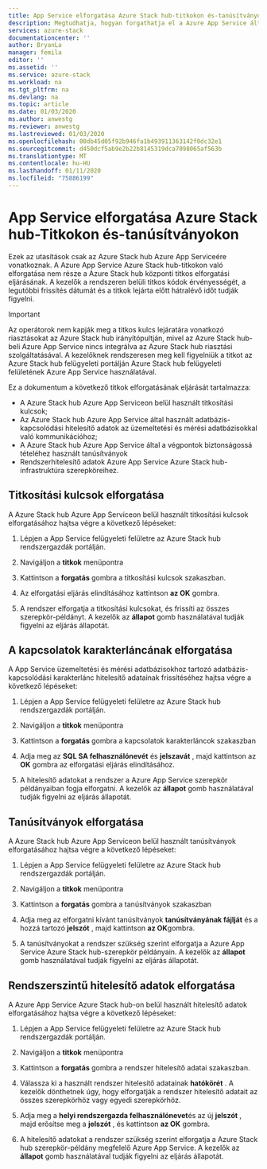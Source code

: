 ```yaml
---
title: App Service elforgatása Azure Stack hub-titkokon és-tanúsítványokon | Microsoft Docs
description: Megtudhatja, hogyan forgathatja el a Azure App Service által használt titkokat és tanúsítványokat Azure Stack hub-on
services: azure-stack
documentationcenter: ''
author: BryanLa
manager: femila
editor: ''
ms.assetid: ''
ms.service: azure-stack
ms.workload: na
ms.tgt_pltfrm: na
ms.devlang: na
ms.topic: article
ms.date: 01/03/2020
ms.author: anwestg
ms.reviewer: anwestg
ms.lastreviewed: 01/03/2020
ms.openlocfilehash: 00db45d05f92b946fa1b493911363142f0dc32e1
ms.sourcegitcommit: d450dcf5ab9e2b22b8145319dca7098065af563b
ms.translationtype: MT
ms.contentlocale: hu-HU
ms.lasthandoff: 01/11/2020
ms.locfileid: "75886199"
---
```

# <a name="rotate-app-service-on-azure-stack-hub-secrets-and-certificates"></a>App Service elforgatása Azure Stack hub-Titkokon és-tanúsítványokon

Ezek az utasítások csak az Azure Stack hub Azure App Serviceére vonatkoznak.  A Azure App Service Azure Stack hub-titkokon való elforgatása nem része a Azure Stack hub központi titkos elforgatási eljárásának.  A kezelők a rendszeren belüli titkos kódok érvényességét, a legutóbbi frissítés dátumát és a titkok lejárta előtt hátralévő időt tudják figyelni.

> [!Important]
> Az operátorok nem kapják meg a titkos kulcs lejáratára vonatkozó riasztásokat az Azure Stack hub irányítópultján, mivel az Azure Stack hub-beli Azure App Service nincs integrálva az Azure Stack hub riasztási szolgáltatásával.  A kezelőknek rendszeresen meg kell figyelniük a titkot az Azure Stack hub felügyeleti portálján Azure Stack hub felügyeleti felületének Azure App Service használatával.

Ez a dokumentum a következő titkok elforgatásának eljárását tartalmazza:

* A Azure Stack hub Azure App Serviceon belül használt titkosítási kulcsok;
* Az Azure Stack hub Azure App Service által használt adatbázis-kapcsolódási hitelesítő adatok az üzemeltetési és mérési adatbázisokkal való kommunikációhoz;
* A Azure Stack hub Azure App Service által a végpontok biztonságossá tételéhez használt tanúsítványok
* Rendszerhitelesítő adatok Azure App Service Azure Stack hub-infrastruktúra szerepköreihez.

## <a name="rotate-encryption-keys"></a>Titkosítási kulcsok elforgatása

A Azure Stack hub Azure App Serviceon belül használt titkosítási kulcsok elforgatásához hajtsa végre a következő lépéseket:

1. Lépjen a App Service felügyeleti felületre az Azure Stack hub rendszergazdák portálján.

1. Navigáljon a **titkok** menüpontra

1. Kattintson a **forgatás** gombra a titkosítási kulcsok szakaszban.

1. Az elforgatási eljárás elindításához kattintson **az OK** gombra.

1. A rendszer elforgatja a titkosítási kulcsokat, és frissíti az összes szerepkör-példányt. A kezelők az **állapot** gomb használatával tudják figyelni az eljárás állapotát.

## <a name="rotate-connection-strings"></a>A kapcsolatok karakterláncának elforgatása

A App Service üzemeltetési és mérési adatbázisokhoz tartozó adatbázis-kapcsolódási karakterlánc hitelesítő adatainak frissítéséhez hajtsa végre a következő lépéseket:

1. Lépjen a App Service felügyeleti felületre az Azure Stack hub rendszergazdák portálján.

1. Navigáljon a **titkok** menüpontra

1. Kattintson a **forgatás** gombra a kapcsolatok karakterláncok szakaszban

1. Adja meg az **SQL SA felhasználónevét** és **jelszavát** , majd kattintson az **OK** gombra az elforgatási eljárás elindításához. 

1. A hitelesítő adatokat a rendszer a Azure App Service szerepkör példányaiban fogja elforgatni. A kezelők az **állapot** gomb használatával tudják figyelni az eljárás állapotát.

## <a name="rotate-certificates"></a>Tanúsítványok elforgatása

A Azure Stack hub Azure App Serviceon belül használt tanúsítványok elforgatásához hajtsa végre a következő lépéseket:

1. Lépjen a App Service felügyeleti felületre az Azure Stack hub rendszergazdák portálján.

1. Navigáljon a **titkok** menüpontra

1. Kattintson a **forgatás** gombra a tanúsítványok szakaszban

1. Adja meg az elforgatni kívánt tanúsítványok **tanúsítványának fájlját** és a hozzá tartozó **jelszót** , majd kattintson **az OK**gombra.

1. A tanúsítványokat a rendszer szükség szerint elforgatja a Azure App Service Azure Stack hub-szerepkör példányain.  A kezelők az **állapot** gomb használatával tudják figyelni az eljárás állapotát.

## <a name="rotate-system-credentials"></a>Rendszerszintű hitelesítő adatok elforgatása

A Azure App Service Azure Stack hub-on belül használt hitelesítő adatok elforgatásához hajtsa végre a következő lépéseket:

1. Lépjen a App Service felügyeleti felületre az Azure Stack hub rendszergazdák portálján.

1. Navigáljon a **titkok** menüpontra

1. Kattintson a **forgatás** gombra a rendszer hitelesítő adatai szakaszban.

1. Válassza ki a használt rendszer hitelesítő adatainak **hatókörét** .  A kezelők dönthetnek úgy, hogy elforgatják a rendszer hitelesítő adatait az összes szerepkörhöz vagy egyedi szerepkörhöz.

1. Adja meg a **helyi rendszergazda felhasználónevet**és az új **jelszót** , majd erősítse meg a **jelszót** , és kattintson **az OK** gombra.

1. A hitelesítő adatokat a rendszer szükség szerint elforgatja a Azure Stack hub szerepkör-példány megfelelő Azure App Service.  A kezelők az **állapot** gomb használatával tudják figyelni az eljárás állapotát.



